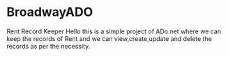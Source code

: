 # BroadwayADO
Rent Record Keeper
Hello this is a simple project of ADo.net where we can keep the records of Rent and we can view,create,update and delete the records as per the necessity.
